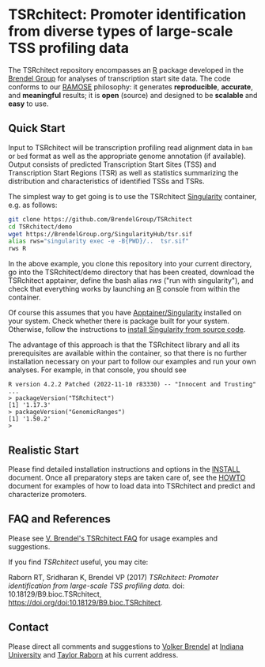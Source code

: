# TSRchitect: Promoter identification from diverse types of large-scale TSS profiling data

The TSRchitect repository encompasses an [R](https://www.r-project.org/)
package developed in the [Brendel Group](http://brendelgroup.org/) for analyses
of transcription start site data.
The code conforms to our [RAMOSE](https://brendelgroup.github.io/)
philosophy: it generates __reproducible__, __accurate__, and __meaningful__
results; it is __open__ (source) and designed to be __scalable__ and
__easy__ to use.


## Quick Start

Input to TSRchitect will be transcription profiling read alignment data in `bam`
or `bed` format as well as the appropriate genome annotation (if available).
Output consists of predicted Transcription Start Sites (TSS) and Transcription
Start Regions (TSR) as well as statistics summarizing the distribution and
characteristics of identified TSSs and TSRs.

The simplest way to get going is to use the TSRchitect
[Singularity](https://apptainer.org/) container, e.g. as follows:

```bash
git clone https://github.com/BrendelGroup/TSRchitect
cd TSRchitect/demo
wget https://BrendelGroup.org/SingularityHub/tsr.sif
alias rws="singularity exec -e -B{PWD}/..  tsr.sif"
rws R
```

In the above example, you clone this repository into your current directory,
go into the TSRchitect/demo directory that has been created, download the TSRchitect
apptainer, define the bash alias _rws_ ("run with singularity"), and check that
everything works by launching an [R](https://www.r-project.org/) console from within
the container.

Of course this assumes that you have [Apptainer/Singularity](https://apptainer.org/) installed on your system.
Check whether there is package built for your system.
Otherwise, follow the instructions to [install Singularity from source code](https://apptainer.org/user-docs/master/quick_start.html#quick-installation-steps).

The advantage of this approach is that the TSRchitect library and all its prerequisites
are available within the container, so that there is no further installation necessary
on your part to follow our examples and run your own analyses.
For example, in that console, you should see

```
R version 4.2.2 Patched (2022-11-10 r83330) -- "Innocent and Trusting"
...
> packageVersion("TSRchitect")
[1] '1.17.3'
> packageVersion("GenomicRanges")
[1] '1.50.2'
>
```

## Realistic Start

Please find detailed installation instructions and options in the
[INSTALL](./INSTALL.md) document.
Once all preparatory steps are taken care of, see the [HOWTO](./demo/HOWTO.md)
document for examples of how to load data into TSRchitect and predict and
characterize promoters.


## FAQ and References

Please see
[V. Brendel's TSRchitect FAQ](https://github.com/vpbrendel/TSRchitect/wiki/FAQ)
for usage examples and suggestions.

If you find _TSRchitect_ useful, you may cite:

Raborn RT, Sridharan K, Brendel VP (2017)
_TSRchitect: Promoter identification from large-scale TSS profiling data._
doi: 10.18129/B9.bioc.TSRchitect, https://doi.org/doi:10.18129/B9.bioc.TSRchitect. 


## Contact

Please direct all comments and suggestions to
[Volker Brendel](<mailto:vbrendel@indiana.edu>)
at [Indiana University](http://brendelgroup.org/) and
[Taylor Raborn](<mailto:rtraborn@asu.edu>) at his current address.
